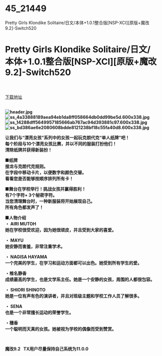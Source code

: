 # 45_21449
Pretty Girls Klondike Solitaire/日文/本体+1.0.1整合版[NSP-XCI][原版+魔改9.2]-Switch520
# Pretty Girls Klondike Solitaire/日文/本体+1.0.1整合版[NSP-XCI][原版+魔改9.2]-Switch520
 <br/></br>
[下载地址](https://www.switch520.cc/article/21449 "下载地址")
<br/></br>

<p><strong><img title="header.jpg" src="https://www.switch520.cc/muke_img/2021_08_20_0310eb86faa7a.jpg" alt="header.jpg"></strong><br>
<strong><img title="ss_4a33888189aea94eb1da8ff058664db0dd99be5d.600x338.jpg" src="https://www.switch520.cc/muke_img/2021_08_20_3249ab018df94.jpg" alt="ss_4a33888189aea94eb1da8ff058664db0dd99be5d.600x338.jpg"></strong><br>
<strong><img title="ss_14288dff5649957185666ab767ac94d393881c97.600x338.jpg" src="https://www.switch520.cc/muke_img/2021_08_20_7ec7ce4b609d4.jpg" alt="ss_14288dff5649957185666ab767ac94d393881c97.600x338.jpg"></strong><br>
<strong><img title="ss_bd386ae6e2080608bdde8121238bf18c55fa40d8.600x338.jpg" src="https://www.switch520.cc/muke_img/2021_08_20_83ef9d5749d0d.jpg" alt="ss_bd386ae6e2080608bdde8121238bf18c55fa40d8.600x338.jpg">&nbsp;</strong></p>
<p><strong>让我们与“漂亮女孩”系列中的女孩一起玩克朗代克“单人纸牌”吧！</strong><br>
<strong>每个阶段与10个漂亮女孩比赛，并以不同的服装打扮他们！</strong><br>
<strong>清除纸牌并获得新装扮！</strong></p>
<p><strong>■纸牌</strong><br>
<strong>接龙与克朗代克规则。</strong><br>
<strong>在字段中移动卡片，以便数字和颜色交替。</strong><br>
<strong>看看您是否能够按顺序排列所有卡！</strong></p>
<p><strong>■舞台在学校举行！挑战女孩并赢得胜利！</strong><br>
<strong>有7个字符+ 3个秘密字符。</strong><br>
<strong>当您清理舞台时，一种新服装将开始展现自己。</strong><br>
<strong>所有角色都发声了！</strong></p>
<p><strong>■人物介绍</strong><br>
<strong>・ AIRI MUTOH</strong><br>
<strong>她在学校很受欢迎，因为她很顽皮，并且受到大家的喜爱。</strong></p>
<p><strong>・ MAYU</strong><br>
<strong>她安静而害羞，非常注重学术。</strong></p>
<p><strong>・ NAGISA HAYAMA</strong><br>
<strong>一个完美的学生，在学习和运动方面都可以出色。她受到所有学生的爱。</strong></p>
<p><strong>・椎名静香</strong><br>
<strong>成绩最高的学生，也是文学系主任。她是一个安静的女孩，周围的人都很包容。</strong></p>
<p><strong>・ SHIORI SHINOTO</strong><br>
<strong>她是一位有声有色的演讲者，并且对班级主题和学校工作人员了解很多。</strong></p>
<p><strong>・ SENA</strong><br>
<strong>也是一个非常擅长运动的荣誉学生。</strong></p>
<p><strong>・穗香</strong><br>
<strong>一个聪明而天真的女孩。她被视为学校的偶像而受到赞赏。</strong></p>
<p>&nbsp;</p>
<p><strong>魔改9.2 &nbsp;&nbsp;TX用户尽量保持自己系统为11.0.0</strong></p>
